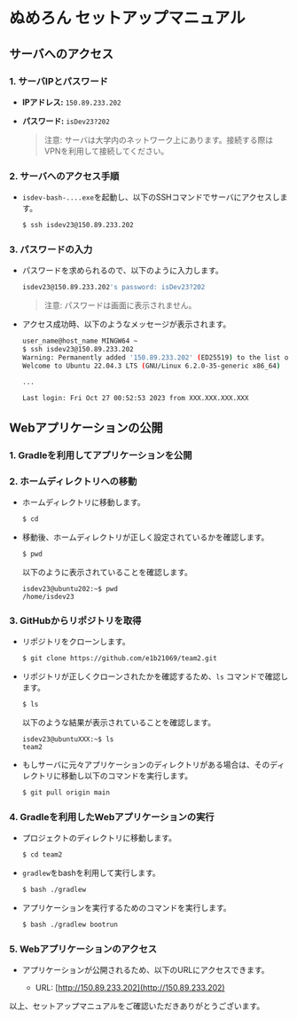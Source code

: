 # ぬめろん セットアップマニュアル

## サーバへのアクセス

### 1. サーバIPとパスワード

- **IPアドレス:** `150.89.233.202`
- **パスワード:** `isDev23?202`

   > 注意: サーバは大学内のネットワーク上にあります。接続する際はVPNを利用して接続してください。

### 2. サーバへのアクセス手順

   - `isdev-bash-....exe`を起動し、以下のSSHコマンドでサーバにアクセスします。

     ```bash
     $ ssh isdev23@150.89.233.202
     ```

### 3. パスワードの入力

   - パスワードを求められるので、以下のように入力します。

     ```bash
     isdev23@150.89.233.202's password: isDev23?202
     ```

     > 注意: パスワードは画面に表示されません。

   - アクセス成功時、以下のようなメッセージが表示されます。

     ```bash
     user_name@host_name MINGW64 ~
     $ ssh isdev23@150.89.233.202
     Warning: Permanently added '150.89.233.202' (ED25519) to the list of known hosts.
     Welcome to Ubuntu 22.04.3 LTS (GNU/Linux 6.2.0-35-generic x86_64)

     ...

     Last login: Fri Oct 27 00:52:53 2023 from XXX.XXX.XXX.XXX
     ```

## Webアプリケーションの公開

### 1. Gradleを利用してアプリケーションを公開

### 2. ホームディレクトリへの移動

   - ホームディレクトリに移動します。

     ```bash
     $ cd
     ```

   - 移動後、ホームディレクトリが正しく設定されているかを確認します。

     ```bash
     $ pwd
     ```

     以下のように表示されていることを確認します。

     ```
     isdev23@ubuntu202:~$ pwd
     /home/isdev23
     ```

### 3. GitHubからリポジトリを取得

   - リポジトリをクローンします。

     ```bash
     $ git clone https://github.com/e1b21069/team2.git
     ```

   - リポジトリが正しくクローンされたかを確認するため、`ls` コマンドで確認します。

     ```bash
     $ ls
     ```

     以下のような結果が表示されていることを確認します。

     ```
     isdev23@ubuntuXXX:~$ ls
     team2
     ```

   - もしサーバに元々アプリケーションのディレクトリがある場合は、そのディレクトリに移動し以下のコマンドを実行します。

     ```bash
     $ git pull origin main
     ```

### 4. Gradleを利用したWebアプリケーションの実行

   - プロジェクトのディレクトリに移動します。

     ```bash
     $ cd team2
     ```

   - `gradlew`をbashを利用して実行します。

     ```bash
     $ bash ./gradlew
     ```

   - アプリケーションを実行するためのコマンドを実行します。

     ```bash
     $ bash ./gradlew bootrun
     ```

### 5. Webアプリケーションのアクセス

   - アプリケーションが公開されるため、以下のURLにアクセスできます。

     - URL: [http://150.89.233.202](http://150.89.233.202)

以上、セットアップマニュアルをご確認いただきありがとうございます。